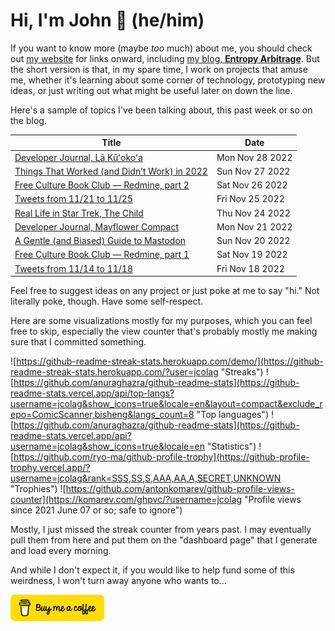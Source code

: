 # Hi, I'm John 👋 (he/him)

If you want to know more (maybe *too* much) about me, you should check out [my website](https://john.colagioia.net/) for links onward, including [my blog, **Entropy Arbitrage**](https://john.colagioia.net/blog).  But the short version is that, in my spare time, I work on projects that amuse me, whether it's learning about some corner of technology, prototyping new ideas, or just writing out what might be useful later on down the line.

Here's a sample of topics I've been talking about, this past week or so on the blog.

|Title|Date|
|-----|-------|
|[Developer Journal, Lā Kūʻokoʻa](https://john.colagioia.net/blog/2022/11/28/kalahui.html)|Mon Nov 28 2022|
|[Things That Worked (and Didn’t Work) in 2022](https://john.colagioia.net/blog/2022/11/27/worked.html)|Sun Nov 27 2022|
|[Free Culture Book Club — Redmine, part 2](https://john.colagioia.net/blog/2022/11/26/redmine-2.html)|Sat Nov 26 2022|
|[Tweets from 11/21 to 11/25](https://john.colagioia.net/blog/2022/11/25/week.html)|Fri Nov 25 2022|
|[Real Life in Star Trek, The Child](https://john.colagioia.net/blog/2022/11/24/child.html)|Thu Nov 24 2022|
|[Developer Journal, Mayflower Compact](https://john.colagioia.net/blog/2022/11/21/mayflower.html)|Mon Nov 21 2022|
|[A Gentle (and Biased) Guide to Mastodon](https://john.colagioia.net/blog/2022/11/20/mastodon.html)|Sun Nov 20 2022|
|[Free Culture Book Club — Redmine, part 1](https://john.colagioia.net/blog/2022/11/19/redmine-1.html)|Sat Nov 19 2022|
|[Tweets from 11/14 to 11/18](https://john.colagioia.net/blog/2022/11/18/week.html)|Fri Nov 18 2022|

Feel free to suggest ideas on any project or just poke at me to say "hi." Not literally poke, though. Have some self-respect.

Here are some visualizations mostly for my purposes, which you can feel free to skip, especially the view counter that's probably mostly me making sure that I committed something.

![https://github-readme-streak-stats.herokuapp.com/demo/](https://github-readme-streak-stats.herokuapp.com/?user=jcolag "Streaks")
![https://github.com/anuraghazra/github-readme-stats](https://github-readme-stats.vercel.app/api/top-langs?username=jcolag&show_icons=true&locale=en&layout=compact&exclude_repo=ComicScanner,bisheng&langs_count=8 "Top languages")
![https://github.com/anuraghazra/github-readme-stats](https://github-readme-stats.vercel.app/api?username=jcolag&show_icons=true&locale=en "Statistics")
![https://github.com/ryo-ma/github-profile-trophy](https://github-profile-trophy.vercel.app/?username=jcolag&rank=SSS,SS,S,AAA,AA,A,SECRET,UNKNOWN "Trophies")
![https://github.com/antonkomarev/github-profile-views-counter](https://komarev.com/ghpvc/?username=jcolag "Profile views since 2021 June 07 or so; safe to ignore")

Mostly, I just missed the streak counter from years past.  I may eventually pull them from here and put them on the "dashboard page" that I generate and load every morning.

And while I don't expect it, if you would like to help fund some of this weirdness, I won't turn away anyone who wants to...

[<img src="images/default-yellow.png" alt="Buy Me a Coffee" width="150px"/>](https://www.buymeacoffee.com/jcolag)

